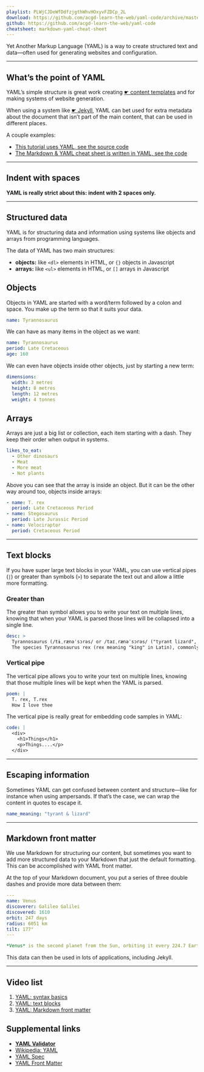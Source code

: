 ```yaml
---
playlist: PLWjCJDeWfDdfzjgthWhvHOxyvFZDCp_2L
download: https://github.com/acgd-learn-the-web/yaml-code/archive/master.zip
github: https://github.com/acgd-learn-the-web/yaml-code
cheatsheet: markdown-yaml-cheat-sheet
---
```


Yet Another Markup Language (YAML) is a way to create structured text and data—often used for generating websites and configuration.

---

## What’s the point of YAML

YAML’s simple structure is great work creating [☛ content templates](/topics/writing-for-the-web/#content-templates) and for making systems of website generation.

When using a system like [☛ Jekyll](/topics/jekyll/), YAML can bet used for extra metadata about the document that isn’t part of the main content, that can be used in different places.

A couple examples:

- [This tutorial uses YAML, see the source code](https://github.com/acgd-learn-the-web/topics/blob/master/yaml/index.md)
- [The Markdown & YAML cheat sheet is written in YAML, see the code](https://github.com/acgd-learn-the-web/topics/blob/master/markdown-yaml-cheat-sheet/index.md)

---

## Indent with spaces

**YAML is really strict about this: indent with 2 spaces only.**

---

## Structured data

YAML is for structuring data and information using systems like objects and arrays from programming languages.

The data of YAML has two main structures:

- **objects:** like `<dl>` elements in HTML, or `{}` objects in Javascript
- **arrays:** like `<ul>` elements in HTML, or `[]` arrays in Javascript

## Objects

Objects in YAML are started with a word/term followed by a colon and space. You make up the term so that it suits your data.

```yaml
name: Tyrannosaurus
```

We can have as many items in the object as we want:

```yaml
name: Tyrannosaurus
period: Late Cretaceous
age: 160
```

We can even have objects inside other objects, just by starting a new term:

```yaml
dimensions:
  width: 3 metres
  height: 8 metres
  length: 12 metres
  weight: 4 tonnes
```

## Arrays

Arrays are just a big list or collection, each item starting with a dash. They keep their order when output in systems.

```yaml
likes_to_eat:
  - Other dinosaurs
  - Meat
  - More meat
  - Not plants
```

Above you can see that the array is inside an object. But it can be the other way around too, objects inside arrays:

```yaml
- name: T. rex
  period: Late Cretaceous Period
- name: Stegosaurus
  period: Late Jurassic Period
- name: Velociraptor
  period: Cretaceous Period
```

---

## Text blocks

If you have super large text blocks in your YAML, you can use vertical pipes (`|`) or greater than symbols (`>`) to separate the text out and allow a little more formatting.

### Greater than

The greater than symbol allows you to write your text on multiple lines, knowing that when your YAML is parsed those lines will be collapsed into a single line.

```yaml
desc: >
  Tyrannosaurus (/tɨˌrænəˈsɔrəs/ or /taɪˌrænəˈsɔrəs/ ("tyrant lizard", from the Ancient Greek tyrannos (τύραννος), "tyrant", and sauros (σαῦρος), "lizard"[1])) is a genus of coelurosaurian theropod dinosaur.
  The species Tyrannosaurus rex (rex meaning "king" in Latin), commonly abbreviated to T. rex, is one of the most well-represented of the large theropods.
```

### Vertical pipe

The vertical pipe allows you to write your text on multiple lines, knowing that those multiple lines will be kept when the YAML is parsed.

```yaml
poem: |
  T. rex, T.rex
  How I love thee
```

The vertical pipe is really great for embedding code samples in YAML:

```yaml
code: |
  <div>
    <h1>Things</h1>
    <p>Things....</p>
  </div>
```

---

## Escaping information

Sometimes YAML can get confused between content and structure—like for instance when using ampersands. If that’s the case, we can wrap the content in quotes to escape it.

```yaml
name_meaning: "tyrant & lizard"
```

---

## Markdown front matter

We use Markdown for structuring our content, but sometimes you want to add more structured data to your Markdown that just the default formatting. This can be accomplished with YAML front matter.

At the top of your Markdown document, you put a series of three double dashes and provide more data between them:

```yaml
---
name: Venus
discoverer: Galileo Galilei
discovered: 1610
orbit: 247 days
radius: 6051 km
tilt: 177°
---

*Venus* is the second planet from the Sun, orbiting it every 224.7 Earth days.
```

This data can then be used in lots of applications, including Jekyll.

---

## Video list

1. [YAML: syntax basics](https://www.youtube.com/watch?v=W3tQPk8DNbk&list=PLWjCJDeWfDdfzjgthWhvHOxyvFZDCp_2L&index=1)
2. [YAML: text blocks](https://www.youtube.com/watch?v=m-rRIsuekBw&list=PLWjCJDeWfDdfzjgthWhvHOxyvFZDCp_2L&index=2)
3. [YAML: Markdown front matter](https://www.youtube.com/watch?v=GOcgJgrxeJ4&list=PLWjCJDeWfDdfzjgthWhvHOxyvFZDCp_2L&index=3)

## Supplemental links

- **[YAML Validator](http://yamllint.com/)**
- [Wikipedia: YAML](http://en.wikipedia.org/wiki/YAML)
- [YAML Spec](http://yaml.org/)
- [YAML Front Matter](http://jekyllrb.com/docs/frontmatter/)

